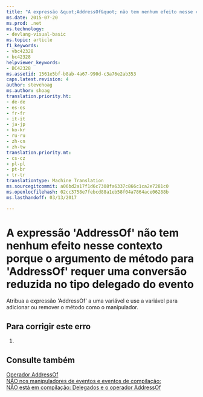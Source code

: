 ```yaml
---
title: "A expressão &quot;AddressOf&quot; não tem nenhum efeito nesse contexto porque o argumento de método para &quot;AddressOf&quot; requer uma conversão reduzida no tipo delegado do evento | Documentos do Microsoft"
ms.date: 2015-07-20
ms.prod: .net
ms.technology:
- devlang-visual-basic
ms.topic: article
f1_keywords:
- vbc42328
- bc42328
helpviewer_keywords:
- BC42328
ms.assetid: 1561e5bf-b8ab-4a67-990d-c3a76e2ab353
caps.latest.revision: 4
author: stevehoag
ms.author: shoag
translation.priority.ht:
- de-de
- es-es
- fr-fr
- it-it
- ja-jp
- ko-kr
- ru-ru
- zh-cn
- zh-tw
translation.priority.mt:
- cs-cz
- pl-pl
- pt-br
- tr-tr
translationtype: Machine Translation
ms.sourcegitcommit: a06bd2a17f1d6c7308fa6337c866c1ca2e7281c0
ms.openlocfilehash: 02cc3758e7febcd88a1eb58f04a7864ace06288b
ms.lasthandoff: 03/13/2017

---
```

# <a name="the-39addressof39-expression-has-no-effect-in-this-context-because-the-method-argument-to-39addressof39-requires-a-relaxed-conversion-to-the-delegate-type-of-the-event"></a>A expressão 'AddressOf' não tem nenhum efeito nesse contexto porque o argumento de método para 'AddressOf' requer uma conversão reduzida no tipo delegado do evento
Atribua a expressão 'AddressOf' a uma variável e use a variável para adicionar ou remover o método como o manipulador.  
  
## <a name="to-correct-this-error"></a>Para corrigir este erro  
  
1.  
  
## <a name="see-also"></a>Consulte também  
 [Operador AddressOf](../../visual-basic/language-reference/operators/addressof-operator.md)   
 [NÃO nos manipuladores de eventos e eventos de compilação:](http://msdn.microsoft.com/en-us/95074a0d-1cbc-4221-a95a-964185c7f962)   
 [NÃO está em compilação: Delegados e o operador AddressOf](http://msdn.microsoft.com/en-us/7b2ed932-8598-4355-b2f7-5cedb23ee86f)
